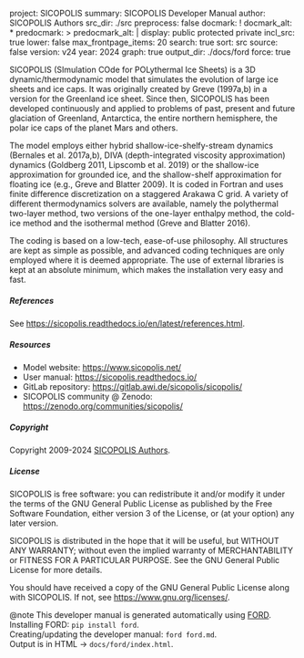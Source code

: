 project: SICOPOLIS
summary: SICOPOLIS Developer Manual
author: SICOPOLIS Authors
src_dir: ./src
preprocess: false
docmark: !
docmark_alt: *
predocmark: >
predocmark_alt: |
display: public
         protected
         private
incl_src: true
lower: false
max_frontpage_items: 20
search: true
sort: src
source: false
version: v24
year: 2024
graph: true
output_dir: ./docs/ford
force: true

SICOPOLIS (SImulation COde for POLythermal Ice Sheets) is a 3D dynamic/thermodynamic model that simulates the evolution of large ice sheets and ice caps. It was originally created by Greve (1997a,b) in a version for the Greenland ice sheet. Since then, SICOPOLIS has been developed continuously and applied to problems of past, present and future glaciation of Greenland, Antarctica, the entire northern hemisphere, the polar ice caps of the planet Mars and others.

The model employs either hybrid shallow-ice-shelfy-stream dynamics (Bernales et al. 2017a,b), DIVA (depth-integrated viscosity approximation) dynamics (Goldberg 2011, Lipscomb et al. 2019) or the shallow-ice approximation for grounded ice, and the shallow-shelf approximation for floating ice (e.g., Greve and Blatter 2009). It is coded in Fortran and uses finite difference discretization on a staggered Arakawa C grid. A variety of different thermodynamics solvers are available, namely the polythermal two-layer method, two versions of the one-layer enthalpy method, the cold-ice method and the isothermal method (Greve and Blatter 2016).

The coding is based on a low-tech, ease-of-use philosophy. All structures are kept as simple as possible, and advanced coding techniques are only employed where it is deemed appropriate. The use of external libraries is kept at an absolute minimum, which makes the installation very easy and fast.

##### References

See <https://sicopolis.readthedocs.io/en/latest/references.html>.

##### Resources

- Model website: <https://www.sicopolis.net/>  
- User manual: <https://sicopolis.readthedocs.io/>  
- GitLab repository: <https://gitlab.awi.de/sicopolis/sicopolis/>  
- SICOPOLIS community @ Zenodo: <https://zenodo.org/communities/sicopolis/>

##### Copyright

Copyright 2009-2024 [SICOPOLIS Authors](https://sicopolis.readthedocs.io/en/latest/introduction.html#authorship).

##### License

SICOPOLIS is free software: you can redistribute it and/or modify it under the terms of the GNU General Public License as published by the Free Software Foundation, either version 3 of the License, or (at your option) any later version.

SICOPOLIS is distributed in the hope that it will be useful, but WITHOUT ANY WARRANTY; without even the implied warranty of MERCHANTABILITY or FITNESS FOR A PARTICULAR PURPOSE. See the GNU General Public License for more details.

You should have received a copy of the GNU General Public License along with SICOPOLIS. If not, see <https://www.gnu.org/licenses/>.

@note
This developer manual is generated automatically using [FORD](https://github.com/Fortran-FOSS-Programmers/ford).  
Installing FORD: `pip install ford`.  
Creating/updating the developer manual: `ford ford.md`.  
Output is in HTML -> `docs/ford/index.html`.
